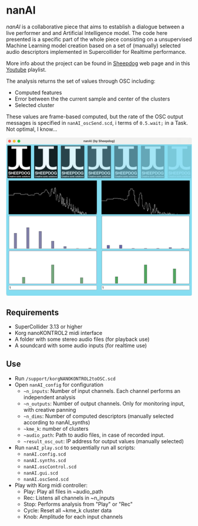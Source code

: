 # nanAI

*nanAI* is a collaborative piece that aims to establish a dialogue between a live performer and and Artificial Intelligence model. The code here presented is a specific part of the whole piece consisting on a unsupervised Machine Learning model creation based on a set of (manually) selected audio descriptors implemented in Supercollider for Realtime performance.

More info about the project can be found in [Sheepdog](http://sheepdog.es/portfolio/nanai) web page and in this [Youtube](https://youtube.com/playlist?list=PLKev7xK8J5TkbjqGiDbZWvyeYB_hUObUZ&feature=shared) playlist. 

The analysis returns the set of values through OSC including:

- Computed features
- Error between the the current sample and center of the clusters
- Selected cluster
 
These values are frame-based computed, but the rate of the OSC output messages is specified in `nanAI_oscSend.scd`, i terms of `0.5.wait;` in a Task. Not optimal, I know...

![Screenshot](images/screenshot.jpg)

## Requirements

- SuperCollider 3.13 or higher
- Korg nanoKONTROL2 midi interface
- A folder with some stereo audio files (for playback use)
- A soundcard with some audio inputs (for realtime use)

## Use

- Run `/support/korgNANOKONTROL2toOSC.scd`
- Open `nanAI_config` for configuration
  - `~n_inputs`: Number of input channels. Each channel performs an independent analysis
  - `~n_outputs`: Number of output channels. Only for monitoring input, with creative panning
  - `~n_dims`: Number of computed descriptors (manually selected according to nanAI_synths)
  - `~kme_k`: number of clusters
  - `~audio_path`: Path to audio files, in case of recorded input.
  - `~result_osc_out`: IP address for output values (manually selected) 
- Run `nanAI_play.scd` to sequentially run all scripts:
  - `nanAI.config.scd`
  - `nanAI.synths.scd`
  - `nanAI.oscControl.scd`
  - `nanAI.gui.scd`
  - `nanAI.oscSend.scd`
- Play with Korg midi controller:
  - Play:  Play all files in ~audio_path
  - Rec:   Listens all channels in ~n_inputs
  - Stop:  Performs analysis from "Play" or "Rec"
  - Cycle: Reset all ~kme_k cluster data
  - Knob:  Amplitude for each input channels
